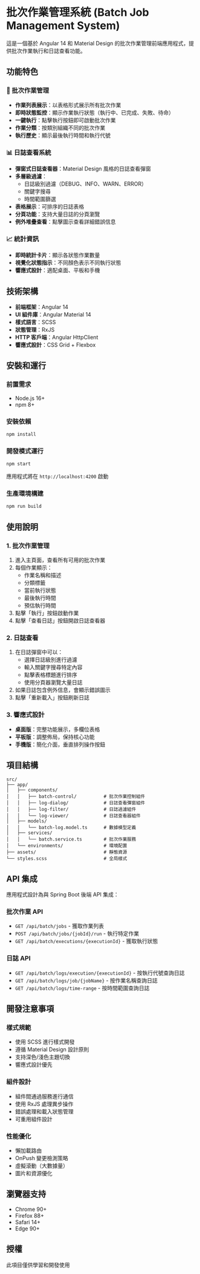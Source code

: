 # 批次作業管理系統 (Batch Job Management System)

這是一個基於 Angular 14 和 Material Design 的批次作業管理前端應用程式，提供批次作業執行和日誌查看功能。

## 功能特色

### 🚀 批次作業管理
- **作業列表展示**：以表格形式展示所有批次作業
- **即時狀態監控**：顯示作業執行狀態（執行中、已完成、失敗、待命）
- **一鍵執行**：點擊執行按鈕即可啟動批次作業
- **作業分類**：按類別組織不同的批次作業
- **執行歷史**：顯示最後執行時間和執行代號

### 📊 日誌查看系統
- **彈窗式日誌查看器**：Material Design 風格的日誌查看彈窗
- **多層級過濾**：
  - 日誌級別過濾（DEBUG、INFO、WARN、ERROR）
  - 關鍵字搜尋
  - 時間範圍篩選
- **表格展示**：可排序的日誌表格
- **分頁功能**：支持大量日誌的分頁瀏覽
- **例外堆疊查看**：點擊圖示查看詳細錯誤信息

### 📈 統計資訊
- **即時統計卡片**：顯示各狀態作業數量
- **視覺化狀態指示**：不同顏色表示不同執行狀態
- **響應式設計**：適配桌面、平板和手機

## 技術架構

- **前端框架**：Angular 14
- **UI 組件庫**：Angular Material 14
- **樣式語言**：SCSS
- **狀態管理**：RxJS
- **HTTP 客戶端**：Angular HttpClient
- **響應式設計**：CSS Grid + Flexbox

## 安裝和運行

### 前置需求
- Node.js 16+ 
- npm 8+

### 安裝依賴
```bash
npm install
```

### 開發模式運行
```bash
npm start
```
應用程式將在 `http://localhost:4200` 啟動

### 生產環境構建
```bash
npm run build
```

## 使用說明

### 1. 批次作業管理
1. 進入主頁面，查看所有可用的批次作業
2. 每個作業顯示：
   - 作業名稱和描述
   - 分類標籤
   - 當前執行狀態
   - 最後執行時間
   - 預估執行時間
3. 點擊「執行」按鈕啟動作業
4. 點擊「查看日誌」按鈕開啟日誌查看器

### 2. 日誌查看
1. 在日誌彈窗中可以：
   - 選擇日誌級別進行過濾
   - 輸入關鍵字搜尋特定內容
   - 點擊表格標題進行排序
   - 使用分頁器瀏覽大量日誌
2. 如果日誌包含例外信息，會顯示錯誤圖示
3. 點擊「重新載入」按鈕刷新日誌

### 3. 響應式設計
- **桌面版**：完整功能展示，多欄位表格
- **平板版**：調整佈局，保持核心功能
- **手機版**：簡化介面，垂直排列操作按鈕

## 項目結構

```
src/
├── app/
│   ├── components/
│   │   ├── batch-control/          # 批次作業控制組件
│   │   ├── log-dialog/             # 日誌查看彈窗組件
│   │   ├── log-filter/             # 日誌過濾組件
│   │   └── log-viewer/             # 日誌查看器組件
│   ├── models/
│   │   └── batch-log.model.ts      # 數據模型定義
│   ├── services/
│   │   └── batch.service.ts        # 批次作業服務
│   └── environments/               # 環境配置
├── assets/                         # 靜態資源
└── styles.scss                     # 全局樣式
```

## API 集成

應用程式設計為與 Spring Boot 後端 API 集成：

### 批次作業 API
- `GET /api/batch/jobs` - 獲取作業列表
- `POST /api/batch/jobs/{jobId}/run` - 執行特定作業
- `GET /api/batch/executions/{executionId}` - 獲取執行狀態

### 日誌 API
- `GET /api/batch/logs/execution/{executionId}` - 按執行代號查詢日誌
- `GET /api/batch/logs/job/{jobName}` - 按作業名稱查詢日誌
- `GET /api/batch/logs/time-range` - 按時間範圍查詢日誌

## 開發注意事項

### 樣式規範
- 使用 SCSS 進行樣式開發
- 遵循 Material Design 設計原則
- 支持深色/淺色主題切換
- 響應式設計優先

### 組件設計
- 組件間通過服務進行通信
- 使用 RxJS 處理異步操作
- 錯誤處理和載入狀態管理
- 可重用組件設計

### 性能優化
- 懶加載路由
- OnPush 變更檢測策略
- 虛擬滾動（大數據量）
- 圖片和資源優化

## 瀏覽器支持

- Chrome 90+
- Firefox 88+
- Safari 14+
- Edge 90+

## 授權

此項目僅供學習和開發使用 